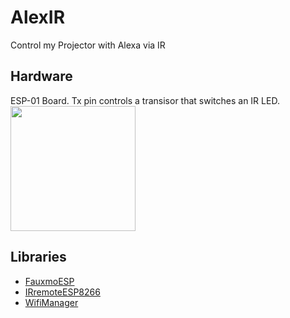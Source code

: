 # AlexIR
Control my Projector with Alexa via IR

## Hardware
ESP-01 Board. Tx pin controls a transisor that switches an IR LED.  
<img height=200 src=https://user-images.githubusercontent.com/11611719/48380997-4b933e00-e6da-11e8-917f-cfa30b9510bd.jpg />

## Libraries
* [FauxmoESP](https://bitbucket.org/xoseperez/fauxmoesp)
* [IRremoteESP8266](https://github.com/markszabo/IRremoteESP8266)
* [WifiManager](https://github.com/tzapu/WiFiManager)
